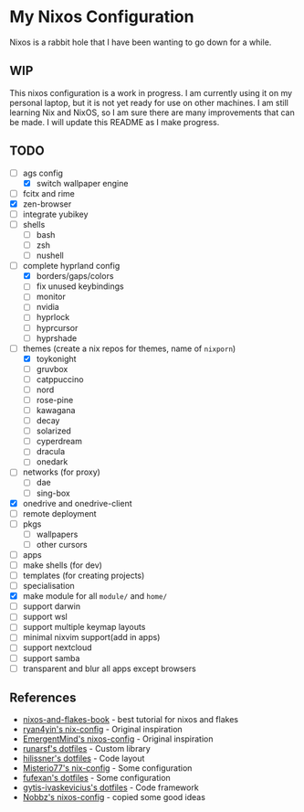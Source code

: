 # My Nixos Configuration

Nixos is a rabbit hole that I have been wanting to go down for a while.

## WIP

This nixos configuration is a work in progress. I am currently using it on my personal laptop, but
it is not yet ready for use on other machines. I am still learning Nix and NixOS, so I am sure there
are many improvements that can be made. I will update this README as I make progress.

## TODO

- [ ] ags config
  - [x] switch wallpaper engine
- [ ] fcitx and rime
- [x] zen-browser
- [ ] integrate yubikey
- [ ] shells
  - [ ] bash
  - [ ] zsh
  - [ ] nushell
- [ ] complete hyprland config
  - [x] borders/gaps/colors
  - [ ] fix unused keybindings
  - [ ] monitor
  - [ ] nvidia
  - [ ] hyprlock
  - [ ] hyprcursor
  - [ ] hyprshade
- [ ] themes (create a nix repos for themes, name of `nixporn`)
  - [x] toykonight
  - [ ] gruvbox
  - [ ] catppuccino
  - [ ] nord
  - [ ] rose-pine
  - [ ] kawagana
  - [ ] decay
  - [ ] solarized
  - [ ] cyperdream
  - [ ] dracula
  - [ ] onedark
- [ ] networks (for proxy)
  - [ ] dae
  - [ ] sing-box
- [x] onedrive and onedrive-client
- [ ] remote deployment
- [ ] pkgs
  - [ ] wallpapers
  - [ ] other cursors
- [ ] apps
- [ ] make shells (for dev)
- [ ] templates (for creating projects)
- [ ] specialisation
- [x] make module for all `module/` and `home/`
- [ ] support darwin
- [ ] support wsl
- [ ] support multiple keymap layouts
- [ ] minimal nixvim support(add in apps)
- [ ] support nextcloud
- [ ] support samba
- [ ] transparent and blur all apps except browsers

## References

- [nixos-and-flakes-book](github.com/ryan4yin/nixos-and-flakes-book) - best tutorial for nixos and
  flakes
- [ryan4yin's nix-config](github.com/ryan4yin/nix-config) - Original inspiration
- [EmergentMind's nixos-config](github.com/EmergentMind/nixos-config) - Original inspiration
- [runarsf's dotfiles](github.com/runarsf/dotfiles) - Custom library
- [hilissner's dotfiles](github.com/hilissner/dotfiles) - Code layout
- [Misterio77's nix-config](github.com/Misterio77/nix-config) - Some configuration
- [fufexan's dotfiles](github.com/fufexan/dotfiles) - Some configuration
- [gytis-ivaskevicius's dotfiles](github.com/gytis-ivaskevicius/nixfiles) - Code framework
- [Nobbz's nixos-config](github.com/Nobbz/nixos-config) - copied some good ideas
